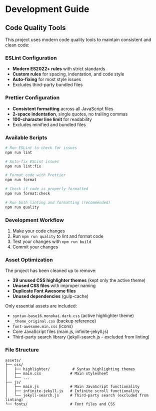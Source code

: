 # Development Guide

## Code Quality Tools

This project uses modern code quality tools to maintain consistent and clean code:

### ESLint Configuration
- **Modern ES2022+ rules** with strict standards
- **Custom rules** for spacing, indentation, and code style
- **Auto-fixing** for most style issues
- Excludes third-party bundled files

### Prettier Configuration
- **Consistent formatting** across all JavaScript files
- **2-space indentation**, single quotes, no trailing commas
- **100-character line limit** for readability
- Excludes minified and bundled files

### Available Scripts

```bash
# Run ESLint to check for issues
npm run lint

# Auto-fix ESLint issues
npm run lint:fix

# Format code with Prettier
npm run format

# Check if code is properly formatted
npm run format:check

# Run both linting and formatting (recommended)
npm run quality
```

### Development Workflow

1. Make your code changes
2. Run `npm run quality` to lint and format code
3. Test your changes with `npm run build`
4. Commit your changes

### Asset Optimization

The project has been cleaned up to remove:
- **39 unused CSS highlighter themes** (kept only the active theme)
- **Unused CSS files** with improper naming
- **Duplicate Font Awesome files**
- **Unused dependencies** (gulp-cache)

Only essential assets are included:
- `syntax-base16.monokai.dark.css` (active highlighter theme)
- `_theme_original.css` (backup reference)
- `font-awesome.min.css` (icons)
- Core JavaScript files (main.js, infinite-jekyll.js)
- Third-party search library (jekyll-search.js - excluded from linting)

### File Structure

```
assets/
├── css/
│   ├── highlighter/          # Syntax highlighting themes
│   ├── main.css             # Main stylesheet
│   └── ...
├── js/
│   ├── main.js              # Main JavaScript functionality  
│   ├── infinite-jekyll.js   # Infinite scroll functionality
│   └── jekyll-search.js     # Third-party search (excluded from linting)
└── fonts/                   # Font files and CSS
```